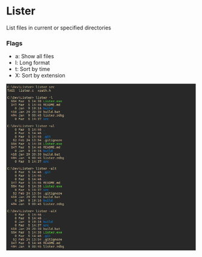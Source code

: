 # Lister

List files in current or specified directories

### Flags
- a: Show all files
- l: Long format
- t: Sort by time
- X: Sort by extension

![Screenshot](https://github.com/goldroe/lister/blob/master/screenshot.png?raw=true)

